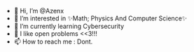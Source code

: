- 👋 Hi, I’m @Azenx
- 👀 I’m interested in ✨Math; Physics And Computer Science✨
- 🌱 I’m currently learning Cybersecurity
- 💞️ I like open problems <<3!!!
- 📫 How to reach me : Dont.

<!---
Azenx/Azenx is a ✨ special ✨ repository because its `README.md` (this file) appears on your GitHub profile.
You can click the Preview link to take a look at your changes.
--->
